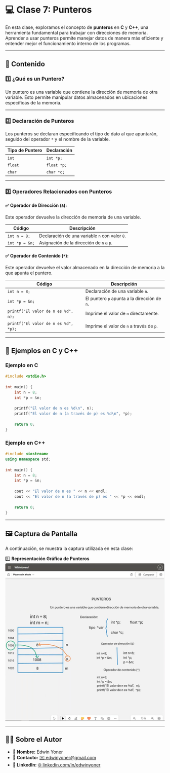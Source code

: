 # 💻 Clase 7: Punteros

En esta clase, exploramos el concepto de **punteros** en **C** y **C++**, una herramienta fundamental para trabajar con direcciones de memoria. Aprender a usar punteros permite manejar datos de manera más eficiente y entender mejor el funcionamiento interno de los programas.

---

## 📖 Contenido

### **1️⃣ ¿Qué es un Puntero?**
Un puntero es una variable que contiene la dirección de memoria de otra variable. Esto permite manipular datos almacenados en ubicaciones específicas de la memoria.

---

### **2️⃣ Declaración de Punteros**
Los punteros se declaran especificando el tipo de dato al que apuntarán, seguido del operador `*` y el nombre de la variable.

| Tipo de Puntero  | Declaración       |
|------------------|-------------------|
| `int`           | `int *p;`         |
| `float`         | `float *p;`       |
| `char`          | `char *c;`        |

---

### **3️⃣ Operadores Relacionados con Punteros**

#### **✅ Operador de Dirección (`&`):**
Este operador devuelve la dirección de memoria de una variable.

| Código                          | Descripción                            |
|---------------------------------|----------------------------------------|
| `int n = 8;`                    | Declaración de una variable `n` con valor `8`. |
| `int *p = &n;`                  | Asignación de la dirección de `n` a `p`.       |

#### **✅ Operador de Contenido (`*`):**
Este operador devuelve el valor almacenado en la dirección de memoria a la que apunta el puntero.

| Código                          | Descripción                            |
|---------------------------------|----------------------------------------|
| `int n = 8;`                    | Declaración de una variable `n`.               |
| `int *p = &n;`                  | El puntero `p` apunta a la dirección de `n`.   |
| `printf("El valor de n es %d", n);` | Imprime el valor de `n` directamente.         |
| `printf("El valor de n es %d", *p);` | Imprime el valor de `n` a través de `p`.      |

---

## 📘 Ejemplos en C y C++

### **Ejemplo en C**
```c
#include <stdio.h>

int main() {
    int n = 8;
    int *p = &n;

    printf("El valor de n es %d\n", n);
    printf("El valor de n (a través de p) es %d\n", *p);

    return 0;
}
```

### **Ejemplo en C++**
```cpp
#include <iostream>
using namespace std;

int main() {
    int n = 8;
    int *p = &n;

    cout << "El valor de n es " << n << endl;
    cout << "El valor de n (a través de p) es " << *p << endl;

    return 0;
}
```

---

## 🖼️ Captura de Pantalla
A continuación, se muestra la captura utilizada en esta clase:

1️⃣ **Representación Gráfica de Punteros**
![Punteros](images/1.png)

---

## 👨‍💻 Sobre el Autor
- **👤 Nombre:** Edwin Yoner
- **📧 Contacto:** [✉️ edwinyoner@gmail.com](mailto:edwinyoner@gmail.com)
- **🔗 LinkedIn:** [🌐 linkedin.com/in/edwinyoner](https://www.linkedin.com/in/edwinyoner)
